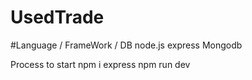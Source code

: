 # UsedTrade

#Language / FrameWork / DB
node.js express Mongodb

Process to start
npm i express
npm run dev

